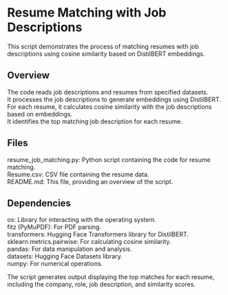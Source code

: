 # Resume Matching with Job Descriptions
This script demonstrates the process of matching resumes with job descriptions using cosine similarity based on DistilBERT embeddings.        

## Overview
The code reads job descriptions and resumes from specified datasets.         
It processes the job descriptions to generate embeddings using DistilBERT.        
For each resume, it calculates cosine similarity with the job descriptions based on embeddings.       
It identifies the top matching job description for each resume.          

## Files
resume_job_matching.py: Python script containing the code for resume matching.   
Resume.csv: CSV file containing the resume data.      
README.md: This file, providing an overview of the script.     

## Dependencies
os: Library for interacting with the operating system.   
fitz (PyMuPDF): For PDF parsing.   
transformers: Hugging Face Transformers library for DistilBERT.   
sklearn.metrics.pairwise: For calculating cosine similarity.   
pandas: For data manipulation and analysis.   
datasets: Hugging Face Datasets library.   
numpy: For numerical operations.   


The script generates output displaying the top matches for each resume, including the company, role, job description, and similarity scores.
